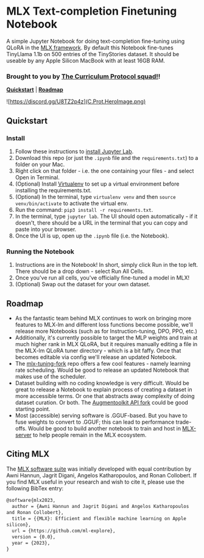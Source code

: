 # MLX Text-completion Finetuning Notebook
A simple Jupyter Notebook for doing text-completion fine-tuning using QLoRA in the [MLX framework](https://github.com/ml-explore/mlx/). By default this Notebook fine-tunes TinyLlama 1.1b on 500 entries of the TinyStories dataset. It should be useable by any Apple Silicon MacBook with at least 16GB RAM.

### Brought to you by [The Curriculum Protocol squad!](https://discord.gg/U8TZ2p4z)!

[**Quickstart**](#quickstart) | [**Roadmap**](#roadmap)

![https://discord.gg/U8TZ2p4z](C.Prot.HeroImage.png)


## Quickstart

### Install
1. Follow these instructions to [install Jupyter Lab](https://jupyter.org/install).
2. Download this repo (or just the `.ipynb` file and the `requirements.txt`) to a folder on your Mac.
3. Right click on that folder - i.e. the one containing your files - and select Open in Terminal.
4. (Optional) Install [Virtualenv](https://sourabhbajaj.com/mac-setup/Python/virtualenv.html) to set up a virtual environment before installing the requirements.txt.
5. (Optional) In the terminal, type `virtualenv venv` and then `source venv/bin/activate` to activate the virtual env.
6. Run the command: `pip3 install -r requirements.txt`.
7. In the terminal, type `jupyter lab`. The UI should open automatically - if it doesn't, there should be a URL in the terminal that you can copy and paste into your browser.
8. Once the UI is up, open up the `.ipynb` file (i.e. the Notebook).

### Running the Notebook
1. Instructions are in the Notebook! In short, simply click Run in the top left. There should be a drop down - select Run All Cells.
2. Once you've run all cells, you've officially fine-tuned a model in MLX!
3. (Optional) Swap out the dataset for your own dataset.


## Roadmap
- As the fantastic team behind MLX continues to work on bringing more features to MLX-lm and different loss functions become possible, we'll release more Notebooks (such as for Instruction-tuning, DPO, PPO, etc.)
- Additionally, it's currently possible to target the MLP weights and train at much higher rank in MLX QLoRA, but it requires manually editing a file in the MLX-lm QLoRA tuner directory - which is a bit faffy. Once that becomes editable via config we'll release an updated Notebook.
- The [mlx-tuning-fork](https://github.com/chimezie/mlx-tuning-fork) repo offers a few cool features - namely learning rate scheduling. Would be good to release an updated Notebook that makes use of the scheduler.
- Dataset building with no coding knowledge is very difficult. Would be great to release a Notebook to explain process of creating a dataset in more accessible terms. Or one that abstracts away complexity of doing dataset curation. Or both. The [Augmentoolkit API fork](https://github.com/e-p-armstrong/augmentoolkit/tree/api-branch) could be good starting point.
- Most (accessible) serving software is .GGUF-based. But you have to fuse weights to convert to .GGUF; this can lead to performance trade-offs. Would be good to build another notebook to train and host in [MLX-server](https://github.com/mzbac/mlx-llm-server) to help people remain in the MLX ecosystem.


## Citing MLX

The [MLX software suite](https://github.com/ml-explore/mlx/) was initially developed with equal contribution by Awni
Hannun, Jagrit Digani, Angelos Katharopoulos, and Ronan Collobert. If you find
MLX useful in your research and wish to cite it, please use the following
BibTex entry:

```
@software{mlx2023,
  author = {Awni Hannun and Jagrit Digani and Angelos Katharopoulos and Ronan Collobert},
  title = {{MLX}: Efficient and flexible machine learning on Apple silicon},
  url = {https://github.com/ml-explore},
  version = {0.0},
  year = {2023},
}
```
